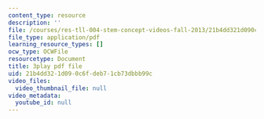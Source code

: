 ```yaml
---
content_type: resource
description: ''
file: /courses/res-tll-004-stem-concept-videos-fall-2013/21b4dd321d090c6fdeb71cb73dbbb99c_nwZ9FbZtOv0.pdf
file_type: application/pdf
learning_resource_types: []
ocw_type: OCWFile
resourcetype: Document
title: 3play pdf file
uid: 21b4dd32-1d09-0c6f-deb7-1cb73dbbb99c
video_files:
  video_thumbnail_file: null
video_metadata:
  youtube_id: null
---
```


